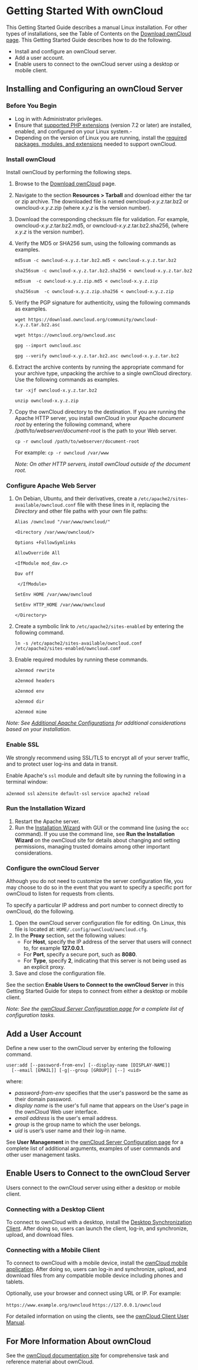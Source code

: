 # Getting Started With ownCloud #

This Getting Started Guide describes a manual Linux installation. For other types of installations, see the Table of Contents on the [Download ownCloud page](https://owncloud.org/download/). This Getting Started Guide describes how to do the following.

- Install and configure an ownCloud server.
- Add a user account.
- Enable users to connect to the ownCloud server using a desktop or mobile client. 

## Installing and Configuring an ownCloud Server ##

### Before You Begin ###

- Log in with Administrator privileges.
- Ensure that [supported PHP extensions](https://doc.owncloud.org/server/10.0/admin_manual/installation/source_installation.html#prerequisites) (version 7.2 or later) are installed, enabled, and configured on your Linux system.- 
- Depending on the version of Linux you are running, install the [required packages, modules, and extensions](https://doc.owncloud.org/server/10.0/admin_manual/installation/source_installation.html#ubuntu-installation-label) needed to support ownCloud.

### Install ownCloud

Install ownCloud by performing the following steps.

1. Browse to the [Download ownCloud](https://owncloud.org/download/) page.
2. Navigate to the section **Resources > Tarball** and download either the tar or zip archive. The downloaded file is named owncloud-*x*.*y*.*z*.tar.bz2 or owncloud-*x*.*y*.*z*.zip (where *x*.*y*.*z* is the version number).
3. Download the corresponding checksum file for validation. For example, owncloud-*x*.*y*.*z*.tar.bz2.md5, or owncloud-*x*.*y*.*z*.tar.bz2.sha256, (where *x*.*y*.*z* is the version number).
4. Verify the MD5 or SHA256 sum, using the following commands as examples.     

	 
	``md5sum -c owncloud-x.y.z.tar.bz2.md5 < owncloud-x.y.z.tar.bz2``

	``sha256sum -c owncloud-x.y.z.tar.bz2.sha256 < owncloud-x.y.z.tar.bz2``

    ``md5sum  -c owncloud-x.y.z.zip.md5 < owncloud-x.y.z.zip``

    ``sha256sum  -c owncloud-x.y.z.zip.sha256 < owncloud-x.y.z.zip``
	

1. Verify the PGP signature for authenticity, using the following commands as examples.

     
    ``wget https://download.owncloud.org/community/owncloud-x.y.z.tar.bz2.asc``

    ``wget https://owncloud.org/owncloud.asc``

    ``gpg --import owncloud.asc``

    ``gpg --verify owncloud-x.y.z.tar.bz2.asc owncloud-x.y.z.tar.bz2``
  
1. Extract the archive contents by running the appropriate  command for your archive type, unpacking the archive to a single ownCloud directory. Use the following commands as examples.

	``tar -xjf owncloud-x.y.z.tar.bz2``

	``unzip owncloud-x.y.z.zip``


1. Copy the ownCloud directory to the destination. If you are running the Apache HTTP server, you install ownCloud in your Apache *document root* by entering the following command, where */path/to/webserver/document-root* is the path to your Web server.  

	``cp -r owncloud /path/to/webserver/document-root``

	For example: ``cp -r owncloud /var/www``

	*Note: On other HTTP servers, install ownCloud outside of the document root.*

### Configure Apache Web Server


1. On Debian, Ubuntu, and their derivatives, create a ``/etc/apache2/sites-available/owncloud.conf`` file with these lines in it, replacing the *Directory* and other file paths with your own file paths:

	``Alias /owncloud "/var/www/owncloud/"``
	
	``<Directory /var/www/owncloud/>``
	
	``Options +FollowSymlinks``
	
	``AllowOverride All``
	
	``<IfModule mod_dav.c>``
	
	``Dav off``
	
	`` </IfModule>``
	
	``SetEnv HOME /var/www/owncloud``
	
	``SetEnv HTTP_HOME /var/www/owncloud``
	
	``</Directory>``

1. Create a symbolic link to ``/etc/apache2/sites-enabled`` by entering the following command.

	``ln -s /etc/apache2/sites-available/owncloud.conf /etc/apache2/sites-enabled/owncloud.conf``

1. Enable required modules by running these commands.

    ``a2enmod rewrite``

    ``a2enmod headers``

    ``a2enmod env``

    ``a2enmod dir``

    ``a2enmod mime``

*Note: See [Additional Apache Configurations](https://doc.owncloud.org/server/10.0/admin_manual/installation/source_installation.html#install-owncloud)  for additional considerations based on your installation.*

### Enable SSL

We strongly recommend using SSL/TLS to encrypt all of your server traffic, and to protect user log-ins and data in transit.

Enable Apache's ``ssl`` module and default site by running the following in a terminal window:

``a2enmod ssl``
``a2ensite default-ssl``
``service apache2 reload``

### Run the Installation Wizard

1. Restart the Apache server.
2. Run the [Installation Wizard](https://doc.owncloud.org/server/10.0/admin_manual/installation/installation_wizard.html) with GUI or the command line (using the ``occ`` command). If you use the command line, see **Run the Installation Wizard** on the ownCloud site for details about changing and setting permissions, managing trusted domains among other important considerations.  

### Configure the ownCloud Server

Although you do not need to customize the server configuration file, you may choose to do so in the event that you want to specify a specific port for ownCloud to listen for requests from clients.

To specify a particular IP address and port number to connect directly to ownCloud, do the following.

1. Open the ownCloud server configuration file for editing. On Linux, this file is located at:  ``HOME/.config/ownCloud/owncloud.cfg``.
2. In the **Proxy** section, set the following values:
	- For **Host**, specify the IP address of the server that users will connect to, for example **127.0.0.1**.
	- For **Port**, specify a secure port, such as **8080**. 
	- For **Type**, specify **2**, indicating that this server is not being used as an explicit proxy.
2. Save and close the configuration file.

See the section **Enable Users to Connect to the ownCloud Server** in this Getting Started Guide for steps to connect from either a desktop or mobile client.

*Note: See the [ownCloud Server Configuration page](https://doc.owncloud.org/server/10.0/admin_manual/configuration/server/index.html) for a complete list of configuration tasks.*

## Add a User Account

Define a new user to the ownCloud server by entering the following command. 

	user:add [--password-from-env] [--display-name [DISPLAY-NAME]] 
      [--email [EMAIL]] [-g|--group [GROUP]] [--] <uid>


	
where:

-	*password-from-env* specifies that the user's password be the same as their domain password.
- 	*display name* is the user's  full name that appears on the User's page in the ownCloud Web user interface.
- 	*email address* is the user's email address.
- 	*group* is the group name to which the user belongs.
- 	*uid* is user’s user name and their log-in name.
	
See **User Management** in the [ownCloud Server Configuration page](https://doc.owncloud.org/server/10.0/admin_manual/configuration/user/index.html) for a complete list of additional arguments, examples of user commands and other user management tasks.

## Enable Users to Connect to the ownCloud Server

Users connect to the ownCloud server using either a desktop or mobile client.

### Connecting with a Desktop Client

To connect to ownCloud with a desktop, install the [Desktop Synchronization Client](https://doc.owncloud.org/desktop/2.5/installing.html). After doing so, users can launch the client, log-in, and synchronize, upload, and download files.

### Connecting with a Mobile Client

To connect to ownCloud with a mobile device, install the [ownCloud mobile application](https://owncloud.com/apps/).  After doing so, users can log-in and synchronize, upload, and download files from any compatible mobile device including phones and tablets.

Optionally, use your browser and connect using URL or IP. For example:

``https://www.example.org/owncloud``
``https://127.0.0.1/owncloud``


For detailed information on using the clients, see the [ownCloud Client User Manual](https://doc.owncloud.org/server/8.2/user_manual/files/access_webdav.html).


## For More Information About ownCloud

See the [ownCloud documentation site](https://doc.owncloud.org/server/index.html) for comprehensive task and reference material about ownCloud.
